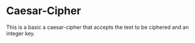 # Caesar-Cipher
This is a basic a caesar-cipher that accepts the text to be ciphered and an integer key.
